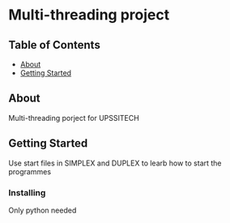 # Multi-threading project

## Table of Contents

- [About](#about)
- [Getting Started](#getting_started)

## About <a name = "about"></a>

Multi-threading porject for UPSSITECH

## Getting Started <a name = "getting_started"></a>

Use start files in SIMPLEX and DUPLEX to learb how to start the programmes


### Installing

Only python needed
